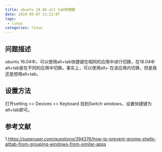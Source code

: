 ```yaml
---
title: ubuntu 18.04 alt tab快捷键
date: 2019-05-07 21:21:07
tags:
 - linux
categories: linux
---
```


## 问题描述
ubuntu 16.04中，可以使用alt+tab快捷键在相同的应用中进行切换，在18.04中alt+tab是在不同的应用中切换。事实上，可以使用alt+`在该应用内切换，但是我还是想用alt+tab。

## 设置方法
打开setting >> Devices >> Keyboard
找到Switch windows，设置快捷键为alt+tab即可。

## 参考文献
1.https://superuser.com/questions/394376/how-to-prevent-gnome-shells-alttab-from-grouping-windows-from-similar-apps
